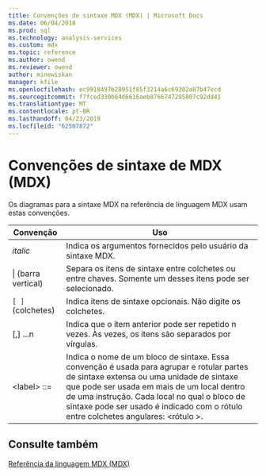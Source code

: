 ```yaml
---
title: Convenções de sintaxe MDX (MDX) | Microsoft Docs
ms.date: 06/04/2018
ms.prod: sql
ms.technology: analysis-services
ms.custom: mdx
ms.topic: reference
ms.author: owend
ms.reviewer: owend
author: minewiskan
manager: kfile
ms.openlocfilehash: ec9918497b28951f85f3214a6c69302a87b47ecd
ms.sourcegitcommit: f7fced330b64d6616aeb8766747295807c92dd41
ms.translationtype: MT
ms.contentlocale: pt-BR
ms.lasthandoff: 04/23/2019
ms.locfileid: "62507872"
---
```

# <a name="mdx-syntax-conventions-mdx"></a>Convenções de sintaxe de MDX (MDX)


  Os diagramas para a sintaxe MDX na referência de linguagem MDX usam estas convenções.  
  
|Convenção|Uso|  
|----------------|-----------|  
|*italic*|Indica os argumentos fornecidos pelo usuário da sintaxe MDX.|  
|&#124; (barra vertical)|Separa os itens de sintaxe entre colchetes ou entre chaves. Somente um desses itens pode ser selecionado.|  
|`[ ]` (colchetes)|Indica itens de sintaxe opcionais. Não digite os colchetes.|  
|[,] ...n|Indica que o item anterior pode ser repetido n vezes. Às vezes, os itens são separados por vírgulas.|  
|\<label> ::=|Indica o nome de um bloco de sintaxe. Essa convenção é usada para agrupar e rotular partes de sintaxe extensa ou uma unidade de sintaxe que pode ser usada em mais de um local dentro de uma instrução. Cada local no qual o bloco de sintaxe pode ser usado é indicado com o rótulo entre colchetes angulares: \<rótulo >.|  
  
## <a name="see-also"></a>Consulte também  
 [Referência da linguagem MDX &#40;MDX&#41;](../mdx/mdx-language-reference-mdx.md)  
  
  

